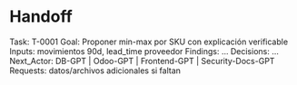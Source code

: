 # Handoff

Task: T-0001
Goal: Proponer min-max por SKU con explicación verificable
Inputs: movimientos 90d, lead_time proveedor
Findings: …
Decisions: …
Next_Actor: DB-GPT | Odoo-GPT | Frontend-GPT | Security-Docs-GPT
Requests: datos/archivos adicionales si faltan
